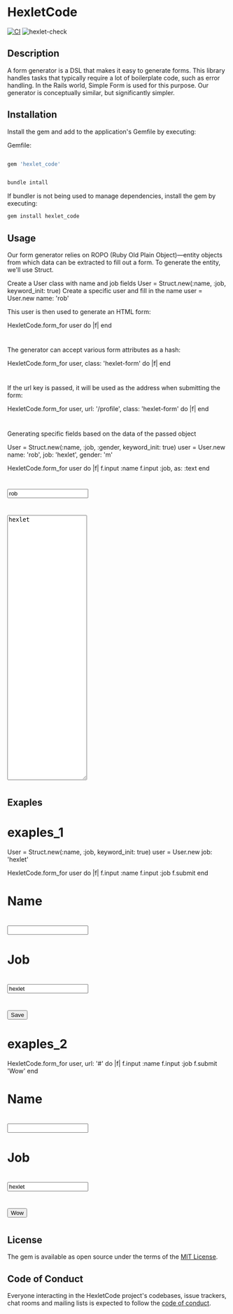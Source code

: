 # HexletCode

[![CI](https://github.com/Egor1007-del/rails-project-63/actions/workflows/main.yml/badge.svg?branch=main)](https://github.com/Egor1007-del/rails-project-63/actions/workflows/main.yml)
![hexlet-check](https://img.shields.io/badge/hexlet--check-passing-brightgreen)

## Description

A form generator is a DSL that makes it easy to generate forms. This library handles tasks that typically require a lot of boilerplate code, such as error handling. In the Rails world, Simple Form is used for this purpose. Our generator is conceptually similar, but significantly simpler.

## Installation

Install the gem and add to the application's Gemfile by executing:

Gemfile:
```bash

gem 'hexlet_code'

```

```bash

bundle intall

```
If bundler is not being used to manage dependencies, install the gem by executing:

```bash
gem install hexlet_code
```

## Usage

Our form generator relies on ROPO (Ruby Old Plain Object)—entity objects from which data can be extracted to fill out a form. To generate the entity, we'll use Struct.

Create a User class with name and job fields
User = Struct.new(:name, :job, keyword_init: true)
Create a specific user and fill in the name
user = User.new name: 'rob'

This user is then used to generate an HTML form:

HexletCode.form_for user do |f|
end

# <form action="#" method="post"></form>
The generator can accept various form attributes as a hash:

HexletCode.form_for user, class: 'hexlet-form' do |f|
end

# <form action="#" method="post" class="hexlet-form"></form>

If the url key is passed, it will be used as the address when submitting the form:

HexletCode.form_for user, url: '/profile', class: 'hexlet-form' do |f|
end

# <form action="/profile" method="post" class="hexlet-form"></form>


Generating specific fields based on the data of the passed object

User = Struct.new(:name, :job, :gender, keyword_init: true)
user = User.new name: 'rob', job: 'hexlet', gender: 'm'

HexletCode.form_for user do |f|
  f.input :name
  f.input :job, as: :text
end

# <form action="#" method="post">
#   <input name="name" type="text" value="rob">
#   <textarea name="job" cols="20" rows="40">hexlet</textarea>
# </form>

## Exaples

# exaples_1
User = Struct.new(:name, :job, keyword_init: true)
user = User.new job: 'hexlet'

HexletCode.form_for user do |f|
  f.input :name
  f.input :job
  f.submit
end

# <form action="#" method="post">
#   <label for="name">Name</label>
#   <input name="name" type="text" value="">
#   <label for="job">Job</label>
#   <input name="job" type="text" value="hexlet">
#   <input type="submit" value="Save">
# </form>

# exaples_2

HexletCode.form_for user, url: '#' do |f|
      f.input :name
      f.input :job
      f.submit 'Wow'
    end

# <form action="#" method="post">
#   <label for="name">Name</label>
#   <input name="name" type="text" value="">
#   <label for="job">Job</label>
#   <input name="job" type="text" value="hexlet">
#   <input type="submit" value="Wow">
# </form>


## License

The gem is available as open source under the terms of the [MIT License](https://opensource.org/licenses/MIT).

## Code of Conduct

Everyone interacting in the HexletCode project's codebases, issue trackers, chat rooms and mailing lists is expected to follow the [code of conduct](https://github.com/[USERNAME]/hexlet_code/blob/master/CODE_OF_CONDUCT.md).
